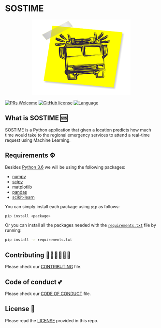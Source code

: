 # SOSTIME

<p align="center">
  <img alt="Truck image" src="truck-emergency.png" width="325" height="250">
</p>

[![PRs Welcome](https://img.shields.io/badge/PRs-welcome-brightgreen.svg?style=flat-square)](http://makeapullrequest.com)
[![GitHub license](https://img.shields.io/github/license/SciDataUCM/koe-bot.svg)](https://github.com/SciDataUCM/koe-bot/blob/master/LICENSE)
[![Language](https://img.shields.io/badge/language-python-blue.svg)](https://www.python.org/)

## What is SOSTIME 🆘

SOSTIME is a Python application that given a location predicts how much time would take to the regional emergency services to attend a real-time request using Machine Learning.

## Requirements ⚙️

Besides [Python 3.6](https://www.python.org/downloads/) we will be using the following packages:

* [numpy](http://www.numpy.org/)
* [scipy](https://www.scipy.org/)
* [matplotlib](https://matplotlib.org/)
* [pandas](https://pandas.pydata.org/)
* [scikit-learn](https://scikit-learn.org/stable/)

You can simply install each package using `pip` as follows:
```bash
pip install <package>
```

Or you can install all the packages needed with the [`requirements.txt`](requirements.txt) file by running:
```bash
pip install -r requirements.txt
```

## Contributing 👩🏽‍💻👨🏻‍💻

Please check our [CONTRIBUTING](CONTRIBUTING.md) file.

## Code of conduct 💕

Please check our [CODE OF CONDUCT](https://github.com/SciDataUCM/documentation/blob/master/CODE_OF_CONDUCT.md) file.

## License 📄

Please read the [LICENSE](LICENSE) provided in this repo.

